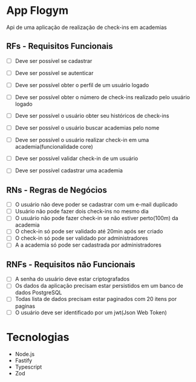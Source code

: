 # App Flogym

Api de uma aplicação de realização de check-ins em academias

## RFs - Requisitos Funcionais

- [ ] Deve ser possível se cadastrar
- [ ] Deve ser possível se autenticar
- [ ] Deve ser possível obter o perfil de um usuário logado
- [ ] Deve ser possível obter o número de check-ins realizado pelo usuário logado
- [ ] Deve ser possível o usuário obter seu históricos de check-ins
- [ ] Deve ser possível o usuário buscar academias pelo nome
- [ ] Deve ser possível o usuário realizar check-in em uma academia(funcionalidade core)
- [ ] Deve ser possível validar check-in de um usuário
- [ ] Deve ser possível cadastrar uma academia


## RNs - Regras de Negócios

- [ ] O usuário não deve poder se cadastrar com um e-mail duplicado
- [ ] Usuário não pode fazer dois check-ins no mesmo dia
- [ ] O usuário não pode fazer check-in se não estiver perto(100m) da academia
- [ ] O check-in só pode ser validado até 20min após ser criado
- [ ] O check-in só pode ser validado por administradores
- [ ] A a academia só pode ser cadastrada por administradores

## RNFs - Requisitos não Funcionais

- [ ] A senha do usuário deve estar criptografados
- [ ] Os dados da aplicação precisam estar persistidos em um banco de dados PostgreSQL
- [ ] Todas lista de dados precisam estar paginados com 20 itens por paginas
- [ ] O usuário deve ser identificado por um jwt(Json Web Token)

# Tecnologias

- Node.js
- Fastify
- Typescript
- Zod
